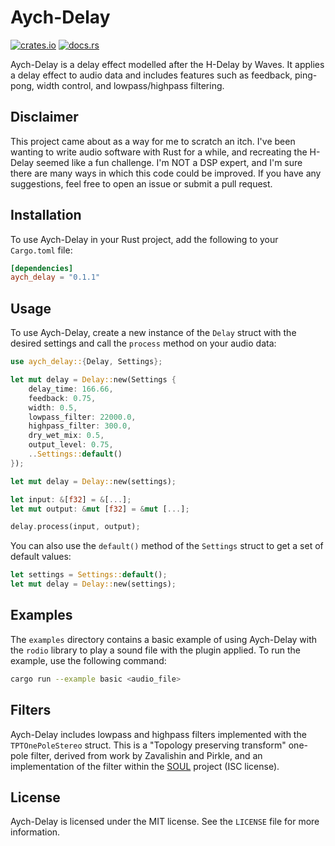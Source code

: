 # Aych-Delay
[![crates.io](https://img.shields.io/crates/v/aych-delay.svg)](https://crates.io/crates/aych-delay)
[![docs.rs](https://docs.rs/aych-delay/badge.svg)](https://docs.rs/aych-delay)

Aych-Delay is a delay effect modelled after the H-Delay by Waves. It applies a delay effect to audio data and includes features such as feedback, ping-pong, width control, and lowpass/highpass filtering.

## Disclaimer

This project came about as a way for me to scratch an itch. I've been wanting to write audio software with Rust for a while, and recreating the H-Delay seemed like a fun challenge. I'm NOT a DSP expert, and I'm sure there are many ways in which this code could be improved. If you have any suggestions, feel free to open an issue or submit a pull request.

## Installation

To use Aych-Delay in your Rust project, add the following to your `Cargo.toml` file:

```toml
[dependencies]
aych_delay = "0.1.1"
```


## Usage

To use Aych-Delay, create a new instance of the `Delay` struct with the desired settings and call the `process` method on your audio data:

```rust
use aych_delay::{Delay, Settings};

let mut delay = Delay::new(Settings {
    delay_time: 166.66,
    feedback: 0.75,
    width: 0.5,
    lowpass_filter: 22000.0,
    highpass_filter: 300.0,
    dry_wet_mix: 0.5,
    output_level: 0.75,
    ..Settings::default()
});

let mut delay = Delay::new(settings);

let input: &[f32] = &[...];
let mut output: &mut [f32] = &mut [...];

delay.process(input, output);
```

You can also use the `default()` method of the `Settings` struct to get a set of default values:

```rust
let settings = Settings::default();
let mut delay = Delay::new(settings);
```

## Examples

The `examples` directory contains a basic example of using Aych-Delay with the `rodio` library to play a sound file with the plugin applied. To run the example, use the following command:

```bash
cargo run --example basic <audio_file>
```

## Filters

Aych-Delay includes lowpass and highpass filters implemented with the `TPTOnePoleStereo` struct. This is a "Topology preserving transform" one-pole filter, derived from work by Zavalishin and Pirkle, and an implementation of the filter within the [SOUL](https://github.com/soul-lang/SOUL) project (ISC license).

## License

Aych-Delay is licensed under the MIT license. See the `LICENSE` file for more information.
